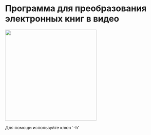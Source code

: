 # Программа для преобразования электронных книг в видео

<img height="300" src="https://pulsdel.ru/KK_Mirocod/BookToVideo/raw/branch/master/img/Logo_White.png"/>

Для помощи используйте ключ '-h'